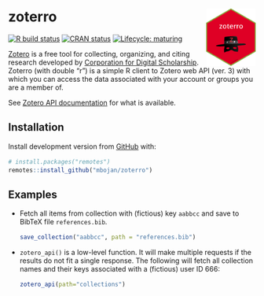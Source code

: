 
<!-- README.md is generated from README.Rmd. Please edit that file -->

# zoterro <img src="man/figures/logo.png" align="right" width="20%"/>

<!-- badges: start -->

[![R build
status](https://github.com/mbojan/zoterro/workflows/R-CMD-check/badge.svg)](https://github.com/mbojan/zoterro/actions)
[![CRAN
status](https://www.r-pkg.org/badges/version/zoterro)](https://CRAN.R-project.org/package=zoterro)
[![Lifecycle:
maturing](https://img.shields.io/badge/lifecycle-maturing-blue.svg)](https://www.tidyverse.org/lifecycle/#maturing)
<!-- badges: end -->

[Zotero](https://www.zotero.org/) is a free tool for collecting,
organizing, and citing research developed by [Corporation for Digital
Scholarship](https://digitalscholar.org/). Zoterro (with double “r”) is
a simple R client to Zotero web API (ver. 3) with which you can access
the data associated with your account or groups you are a member of.

See [Zotero API
documentation](https://www.zotero.org/support/dev/web_api/v3) for what
is available.

## Installation

Install development version from
[GitHub](https://github.com/mbojan/zoterro) with:

``` r
# install.packages("remotes")
remotes::install_github("mbojan/zoterro")
```

## Examples

  - Fetch all items from collection with (fictious) key `aabbcc` and
    save to BibTeX file `references.bib`.
    
    ``` r
    save_collection("aabbcc", path = "references.bib")
    ```

  - `zotero_api()` is a low-level function. It will make multiple
    requests if the results do not fit a single response. The following
    will fetch all collection names and their keys associated with a
    (fictious) user ID 666:
    
    ``` r
    zotero_api(path="collections")
    ```
